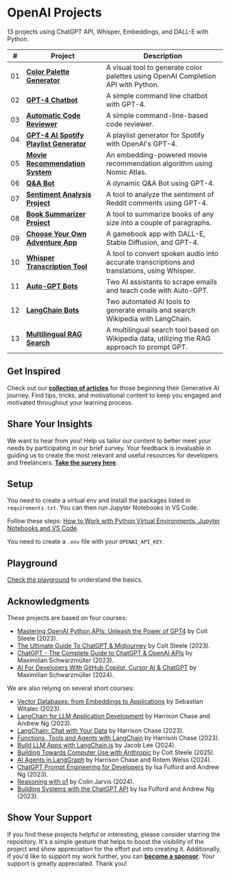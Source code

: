 # OpenAI Projects

13 projects using ChatGPT API, Whisper, Embeddings, and DALL-E with Python.

| #   | Project                                                                           | Description                                                                                   |
| --- | --------------------------------------------------------------------------------- | --------------------------------------------------------------------------------------------- |
| 01  | [**Color Palette Generator**](01-color-palette-generator)                         | A visual tool to generate color palettes using OpenAI Completion API with Python.             |
| 02  | [**GPT-4 Chatbot**](02-gpt-4-chatbot)                                             | A simple command line chatbot with GPT-4.                                                     |
| 03  | [**Automatic Code Reviewer**](03-automatic-code-reviewer)                         | A simple command-line-based code reviewer.                                                    |
| 04  | [**GPT-4 AI Spotify Playlist Generator**](04-gpt-4-ai-spotify-playlist-generator) | A playlist generator for Spotify with OpenAI's GPT-4.                                         |
| 05  | [**Movie Recommendation System**](05-movie-recommendation-system)                 | An embedding-powered movie recommendation algorithm using Nomic Atlas.                        |
| 06  | [**Q&A Bot**](06-qa-bot)                                                          | A dynamic Q&A Bot using GPT-4.                                                                |
| 07  | [**Sentiment Analysis Project**](07-sentiment-analysis-project)                   | A tool to analyze the sentiment of Reddit comments using GPT-4.                               |
| 08  | [**Book Summarizer Project**](08-book-summarizer-project)                         | A tool to summarize books of any size into a couple of paragraphs.                            |
| 09  | [**Choose Your Own Adventure App**](09-choose-your-own-adventure)                 | A gamebook app with DALL-E, Stable Diffusion, and GPT-4.                                      |
| 10  | [**Whisper Transcription Tool**](10-whisper-transcription-tool)                   | A tool to convert spoken audio into accurate transcriptions and translations, using Whisper.  |
| 11  | [**Auto-GPT Bots**](11-auto-gpt-bots)                                             | Two AI assistants to scrape emails and teach code with Auto-GPT.                              |
| 12  | [**LangChain Bots**](12-langchain-bots)                                           | Two automated AI tools to generate emails and search Wikipedia with LangChain.                |
| 13  | [**Multilingual RAG Search**](13-multilingual-rag-search)                         | A multilingual search tool based on Wikipedia data, utilizing the RAG approach to prompt GPT. |

## Get Inspired

Check out our [**collection of articles**](https://www.onbusinessplan.com/) for those beginning their Generative AI journey. Find tips, tricks, and motivational content to keep you engaged and motivated throughout your learning process.

## Share Your Insights

We want to hear from you! Help us tailor our content to better meet your needs by participating in our brief survey. Your feedback is invaluable in guiding us to create the most relevant and useful resources for developers and freelancers. [**Take the survey here**](https://forms.gle/sSWJ4uAcTdFJu6W76).

## Setup

You need to create a virtual env and install the packages listed in `requirements.txt`. You can then run Jupyter Notebooks in VS Code.

Follow these steps: [How to Work with Python Virtual Environments, Jupyter Notebooks and VS Code](https://python.plainenglish.io/how-to-work-with-python-virtual-environments-jupyter-notebooks-and-vs-code-536fac3d93a1).

You need to create a `.env` file with your `OPENAI_API_KEY`.

## Playground

[Check the playground](00-playground/) to understand the basics.

## Acknowledgments

These projects are based on four courses:

- [Mastering OpenAI Python APIs: Unleash the Power of GPT4](https://www.udemy.com/course/mastering-openai/) by Colt Steele (2023).
- [The Ultimate Guide To ChatGPT & Midjourney](https://www.udemy.com/course/the-ultimate-guide-to-chatgpt-midjourney-prompt-engineering-openai-gpt/) by Colt Steele (2023).
- [ChatGPT - The Complete Guide to ChatGPT & OpenAI APIs](https://www.udemy.com/course/chatgpt-bard-bing-complete-guide-to-chatgpt-openai-apis/) by Maximilian Schwarzmüller (2023).
- [AI For Developers With GitHub Copilot, Cursor AI & ChatGPT](https://www.udemy.com/course/ai-for-developers-with-github-copilot-cursor-ai-chatgpt/) by Maximilian Schwarzmüller (2024).

We are also relying on several short courses:

- [Vector Databases: from Embeddings to Applications](https://www.deeplearning.ai/short-courses/vector-databases-embeddings-applications/) by Sebastian Witalec (2023).
- [LangChain for LLM Application Development](https://www.deeplearning.ai/short-courses/langchain-for-llm-application-development/) by Harrison Chase and Andrew Ng (2023).
- [LangChain: Chat with Your Data](https://www.deeplearning.ai/short-courses/langchain-chat-with-your-data/) by Harrison Chase (2023).
- [Functions, Tools and Agents with LangChain](https://www.deeplearning.ai/short-courses/functions-tools-agents-langchain/) by Harrison Chase (2023).
- [Build LLM Apps with LangChain.js](https://www.deeplearning.ai/short-courses/build-llm-apps-with-langchain-js/) by Jacob Lee (2024).
- [Building Towards Computer Use with Anthropic](https://www.deeplearning.ai/short-courses/building-towards-computer-use-with-anthropic/) by Colt Steele (2025).
- [AI Agents in LangGraph](https://www.deeplearning.ai/short-courses/ai-agents-in-langgraph/) by Harrison Chase and Rotem Weiss (2024).
- [ChatGPT Prompt Engineering for Developers](https://www.deeplearning.ai/short-courses/chatgpt-prompt-engineering-for-developers/) by Isa Fulford and Andrew Ng (2023).
- [Reasoning with o1](https://www.deeplearning.ai/short-courses/reasoning-with-o1/) by Colin Jarvis (2024).
- [Building Systems with the ChatGPT API](https://www.deeplearning.ai/short-courses/building-systems-with-chatgpt/) by Isa Fulford and Andrew Ng (2023).

## Show Your Support

If you find these projects helpful or interesting, please consider starring the repository. It's a simple gesture that helps to boost the visibility of the project and show appreciation for the effort put into creating it. Additionally, if you'd like to support my work further, you can [**become a sponsor**](https://github.com/sponsors/solygambas). Your support is greatly appreciated. Thank you!
